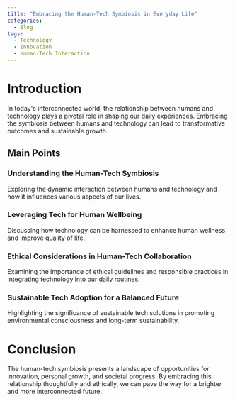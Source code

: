 ```yaml
---
title: "Embracing the Human-Tech Symbiosis in Everyday Life"
categories:
  - Blog
tags:
  - Technology
  - Innovation
  - Human-Tech Interaction
---
```


# Introduction
In today's interconnected world, the relationship between humans and technology plays a pivotal role in shaping our daily experiences. Embracing the symbiosis between humans and technology can lead to transformative outcomes and sustainable growth.

## Main Points
### Understanding the Human-Tech Symbiosis
Exploring the dynamic interaction between humans and technology and how it influences various aspects of our lives.

### Leveraging Tech for Human Wellbeing
Discussing how technology can be harnessed to enhance human wellness and improve quality of life.

### Ethical Considerations in Human-Tech Collaboration
Examining the importance of ethical guidelines and responsible practices in integrating technology into our daily routines.

### Sustainable Tech Adoption for a Balanced Future
Highlighting the significance of sustainable tech solutions in promoting environmental consciousness and long-term sustainability.

# Conclusion
The human-tech symbiosis presents a landscape of opportunities for innovation, personal growth, and societal progress. By embracing this relationship thoughtfully and ethically, we can pave the way for a brighter and more interconnected future.